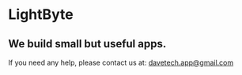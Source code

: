 # LightByte
## We build small but useful apps.
If you need any help, please contact us at: davetech.app@gmail.com


